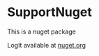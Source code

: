 # SupportNuget
This is a nuget package

LogIt available at [nuget.org](https://www.nuget.org/packages/Support.LogIt.Core)
